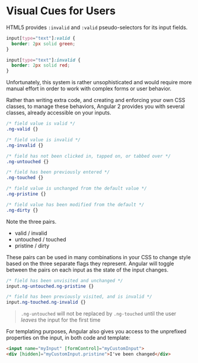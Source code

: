 # Visual Cues for Users

HTML5 provides `:invalid` and `:valid` pseudo-selectors for its input fields.

```css
input[type="text"]:valid {
  border: 2px solid green;
}

input[type="text"]:invalid {
  border: 2px solid red;
}
```

Unfortunately, this system is rather unsophisticated and would require more manual effort in order to work with complex forms or user behavior.


Rather than writing extra code, and creating and enforcing your own CSS classes, to manage these behaviors, Angular 2 provides you with several classes, already accessible on your inputs.


```css
/* field value is valid */
.ng-valid {}

/* field value is invalid */
.ng-invalid {}

/* field has not been clicked in, tapped on, or tabbed over */
.ng-untouched {}

/* field has been previously entered */
.ng-touched {}

/* field value is unchanged from the default value */
.ng-pristine {}

/* field value has been modified from the default */
.ng-dirty {}
```

Note the three pairs.
- valid / invalid
- untouched / touched
- pristine / dirty

These pairs can be used in many combinations in your CSS to change style based on the three separate flags they represent. Angular will toggle between the pairs on each input as the state of the input changes.

```css
/* field has been unvisited and unchanged */
input.ng-untouched.ng-pristine {}

/* field has been previously visited, and is invalid */
input.ng-touched.ng-invalid {}
```

> `.ng-untouched` will not be replaced by `.ng-touched` until the user _leaves_ the input for the first time

For templating purposes, Angular also gives you access to the unprefixed properties on the input, in both code and template:

```html
<input name="myInput" [formControl]="myCustomInput">
<div [hidden]="myCustomInput.pristine">I've been changed</div>
```
